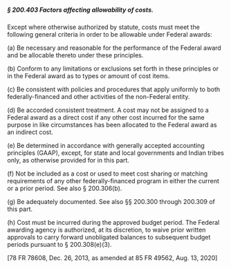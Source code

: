 ##### § 200.403 Factors affecting allowability of costs. #####

Except where otherwise authorized by statute, costs must meet the following general criteria in order to be allowable under Federal awards:

(a) Be necessary and reasonable for the performance of the Federal award and be allocable thereto under these principles.

(b) Conform to any limitations or exclusions set forth in these principles or in the Federal award as to types or amount of cost items.

(c) Be consistent with policies and procedures that apply uniformly to both federally-financed and other activities of the non-Federal entity.

(d) Be accorded consistent treatment. A cost may not be assigned to a Federal award as a direct cost if any other cost incurred for the same purpose in like circumstances has been allocated to the Federal award as an indirect cost.

(e) Be determined in accordance with generally accepted accounting principles (GAAP), except, for state and local governments and Indian tribes only, as otherwise provided for in this part.

(f) Not be included as a cost or used to meet cost sharing or matching requirements of any other federally-financed program in either the current or a prior period. See also § 200.306(b).

(g) Be adequately documented. See also §§ 200.300 through 200.309 of this part.

(h) Cost must be incurred during the approved budget period. The Federal awarding agency is authorized, at its discretion, to waive prior written approvals to carry forward unobligated balances to subsequent budget periods pursuant to § 200.308(e)(3).

[78 FR 78608, Dec. 26, 2013, as amended at 85 FR 49562, Aug. 13, 2020]
